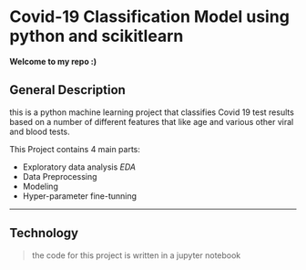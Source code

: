 # Covid-19 Classification Model using python and scikitlearn

**Welcome to my repo :)**

## General Description

this is a python machine learning project that classifies Covid 19 test results based on a number of different features that like age and various other viral and blood tests.

This Project contains 4 main parts:

- Exploratory data analysis _EDA_
- Data Preprocessing
- Modeling
- Hyper-parameter fine-tunning
---
## Technology

> the code for this project is written in a jupyter notebook
